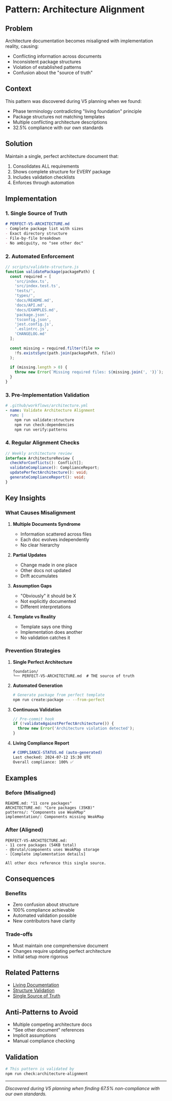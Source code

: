 # Pattern: Architecture Alignment

## Problem
Architecture documentation becomes misaligned with implementation reality, causing:
- Conflicting information across documents
- Inconsistent package structures
- Violation of established patterns
- Confusion about the "source of truth"

## Context
This pattern was discovered during V5 planning when we found:
- Phase terminology contradicting "living foundation" principle
- Package structures not matching templates
- Multiple conflicting architecture descriptions
- 32.5% compliance with our own standards

## Solution
Maintain a single, perfect architecture document that:
1. Consolidates ALL requirements
2. Shows complete structure for EVERY package
3. Includes validation checklists
4. Enforces through automation

## Implementation

### 1. Single Source of Truth
```markdown
# PERFECT-V5-ARCHITECTURE.md
- Complete package list with sizes
- Exact directory structure
- File-by-file breakdown
- No ambiguity, no "see other doc"
```

### 2. Automated Enforcement
```javascript
// scripts/validate-structure.js
function validatePackage(packagePath) {
  const required = [
    'src/index.ts',
    'src/index.test.ts',
    'tests/',
    'types/',
    'docs/README.md',
    'docs/API.md',
    'docs/EXAMPLES.md',
    'package.json',
    'tsconfig.json',
    'jest.config.js',
    '.eslintrc.js',
    'CHANGELOG.md'
  ];
  
  const missing = required.filter(file => 
    !fs.existsSync(path.join(packagePath, file))
  );
  
  if (missing.length > 0) {
    throw new Error(`Missing required files: ${missing.join(', ')}`);
  }
}
```

### 3. Pre-Implementation Validation
```yaml
# .github/workflows/architecture.yml
- name: Validate Architecture Alignment
  run: |
    npm run validate:structure
    npm run check:dependencies
    npm run verify:patterns
```

### 4. Regular Alignment Checks
```typescript
// Weekly architecture review
interface ArchitectureReview {
  checkForConflicts(): Conflict[];
  validateCompliance(): ComplianceReport;
  updatePerfectArchitecture(): void;
  generateComplianceReport(): void;
}
```

## Key Insights

### What Causes Misalignment

1. **Multiple Documents Syndrome**
   - Information scattered across files
   - Each doc evolves independently
   - No clear hierarchy

2. **Partial Updates**
   - Change made in one place
   - Other docs not updated
   - Drift accumulates

3. **Assumption Gaps**
   - "Obviously" it should be X
   - Not explicitly documented
   - Different interpretations

4. **Template vs Reality**
   - Template says one thing
   - Implementation does another
   - No validation catches it

### Prevention Strategies

1. **Single Perfect Architecture**
   ```
   foundation/
   └── PERFECT-V5-ARCHITECTURE.md  # THE source of truth
   ```

2. **Automated Generation**
   ```bash
   # Generate package from perfect template
   npm run create:package -- --from-perfect
   ```

3. **Continuous Validation**
   ```javascript
   // Pre-commit hook
   if (!validateAgainstPerfectArchitecture()) {
     throw new Error('Architecture violation detected');
   }
   ```

4. **Living Compliance Report**
   ```markdown
   # COMPLIANCE-STATUS.md (auto-generated)
   Last checked: 2024-07-12 15:30 UTC
   Overall compliance: 100% ✅
   ```

## Examples

### Before (Misaligned)
```
README.md: "11 core packages"
ARCHITECTURE.md: "Core packages (35KB)"  
patterns/: "Components use WeakMap"
implementation/: Components missing WeakMap
```

### After (Aligned)
```
PERFECT-V5-ARCHITECTURE.md:
- 11 core packages (54KB total)
- @brutal/components uses WeakMap storage
- [Complete implementation details]

All other docs reference this single source.
```

## Consequences

### Benefits
- Zero confusion about structure
- 100% compliance achievable
- Automated validation possible
- New contributors have clarity

### Trade-offs
- Must maintain one comprehensive document
- Changes require updating perfect architecture
- Initial setup more rigorous

## Related Patterns
- [Living Documentation](./living-documentation.md)
- [Structure Validation](../quality/structure-validation.md)
- [Single Source of Truth](../architecture/single-source-truth.md)

## Anti-Patterns to Avoid
- Multiple competing architecture docs
- "See other document" references
- Implicit assumptions
- Manual compliance checking

## Validation
```bash
# This pattern is validated by
npm run check:architecture-alignment
```

---

*Discovered during V5 planning when finding 67.5% non-compliance with our own standards.*